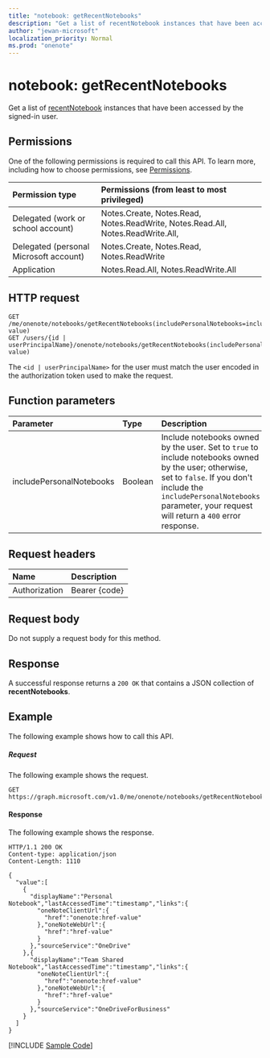 ```yaml
---
title: "notebook: getRecentNotebooks"
description: "Get a list of recentNotebook instances that have been accessed by the signed-in user."
author: "jewan-microsoft"
localization_priority: Normal
ms.prod: "onenote"
---
```


# notebook: getRecentNotebooks

Get a list of [recentNotebook](../resources/recentnotebook.md) instances that have been accessed by the signed-in user.

## Permissions
One of the following permissions is required to call this API. To learn more, including how to choose permissions, see [Permissions](/graph/permissions-reference).

|Permission type      | Permissions (from least to most privileged)              |
|:--------------------|:---------------------------------------------------------|
|Delegated (work or school account) | Notes.Create, Notes.Read, Notes.ReadWrite, Notes.Read.All, Notes.ReadWrite.All,|
|Delegated (personal Microsoft account) | Notes.Create, Notes.Read, Notes.ReadWrite |
|Application | Notes.Read.All, Notes.ReadWrite.All |

## HTTP request

<!-- { "blockType": "ignored" } -->
```http
GET /me/onenote/notebooks/getRecentNotebooks(includePersonalNotebooks=includePersonalNotebooks-value)
GET /users/{id | userPrincipalName}/onenote/notebooks/getRecentNotebooks(includePersonalNotebooks=includePersonalNotebooks-value)
```

The `<id | userPrincipalName>` for the user must match the user encoded in the authorization token used to make the request.

## Function parameters

| Parameter	   | Type	|Description|
|:---------------|:--------|:----------|
|includePersonalNotebooks|Boolean|Include notebooks owned by the user. Set to `true` to include notebooks owned by the user; otherwise, set to `false`. If you don't include the `includePersonalNotebooks` parameter, your request will return a `400` error response.|

## Request headers
| Name       | Description|
|:---------------|:----------|
| Authorization  | Bearer {code}|

## Request body
Do not supply a request body for this method.

## Response
A successful response returns a `200 OK` that contains a JSON collection of **recentNotebooks**.

## Example
The following example shows how to call this API.

##### Request
The following example shows the request.
<!-- { "blockType": "request", "name": "recent_notebooks", "scopes": "notes.read" } -->
```http
GET https://graph.microsoft.com/v1.0/me/onenote/notebooks/getRecentNotebooks(includePersonalNotebooks=true)
```

#### Response
The following example shows the response.

<!-- {
  "blockType": "response",
  "truncated": true,
  "@odata.type": "Collection(microsoft.graph.recentNotebook)",
  "isCollection": true
} -->
```http
HTTP/1.1 200 OK
Content-type: application/json
Content-Length: 1110

{
  "value":[
    {
      "displayName":"Personal Notebook","lastAccessedTime":"timestamp","links":{
        "oneNoteClientUrl":{
          "href":"onenote:href-value"
        },"oneNoteWebUrl":{
          "href":"href-value"
        }
      },"sourceService":"OneDrive"
    },{
      "displayName":"Team Shared Notebook","lastAccessedTime":"timestamp","links":{
        "oneNoteClientUrl":{
          "href":"onenote:href-value"
        },"oneNoteWebUrl":{
          "href":"href-value"
        }
      },"sourceService":"OneDriveForBusiness"
    }
  ]
}
```
[!INCLUDE [Sample Code]( ../includes/recent_notebooks-snippets.md)]
